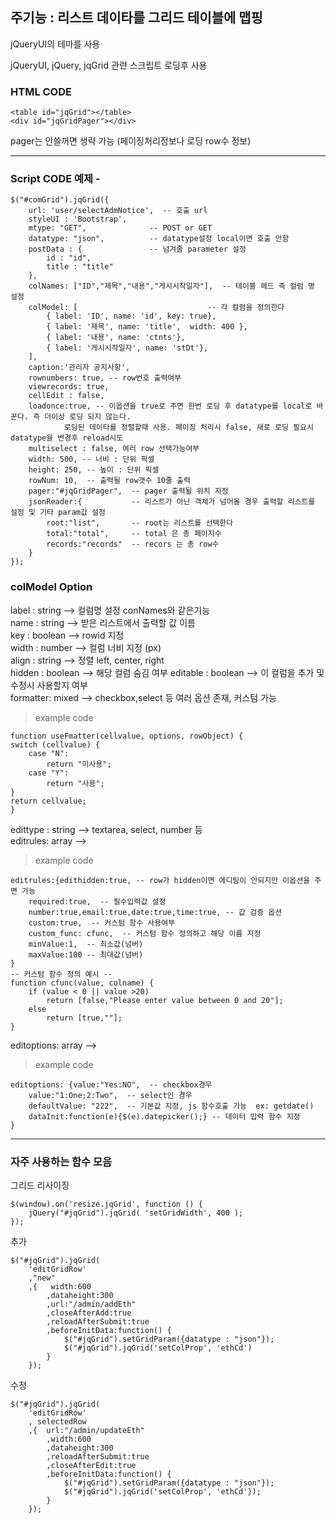 ## 주기능 : 리스트 데이타를 그리드 테이블에 맵핑

jQueryUI의 테마를 사용

jQueryUI, jQuery, jqGrid 관련 스크립트 로딩후 사용

### HTML CODE
	<table id="jqGrid"></table>
	<div id="jqGridPager"></div>
pager는 안쓸꺼면 생략 가능 (페이징처리정보나 로딩 row수 정보)

--------------------------------------

### Script CODE 예제 - 
	$("#comGrid").jqGrid({  
    	url: 'user/selectAdmNotice',  -- 호출 url
    	styleUI : 'Bootstrap',
    	mtype: "GET",              -- POST or GET
    	datatype: "json",          -- datatype설정 local이면 호출 안함
    	postData : {               -- 넘겨줄 parameter 설정
			id : "id",
			title : "title"
		},
    	colNames: ["ID","제목","내용","게시시작일자"],  -- 테이블 헤드 즉 컬럼 명 설정 
    	colModel: [                             -- 각 컬럼을 정의한다 
    		{ label: 'ID', name: 'id', key: true},
    		{ label: '제목', name: 'title',  width: 400 },
    		{ label: '내용', name: 'ctnts'},
    		{ label: '게시시작일자', name: 'stDt'},
    	],
    	caption:'관리자 공지사항',
    	rownumbers: true, -- row번호 출력여부
		viewrecords: true,
		cellEdit : false,
		loadonce:true, -- 이옵션을 true로 주면 한번 로딩 후 datatype를 local로 바꾼다. 즉 더이상 로딩 되지 않는다.
				로딩된 데이타를 정렬할때 사용. 페이징 처리시 false, 새로 로딩 필요시 datatype을 변경후 reload시도 
		multiselect : false, 여러 row 선택가능여부
    	width: 500, -- 너비 : 단위 픽셀
		height: 250, -- 높이 : 단위 픽셀
    	rowNum: 10,  -- 출력될 row갯수 10줄 출력
    	pager:"#jqGridPager",  -- pager 출력될 위치 지정
    	jsonReader:{           -- 리스트가 아닌 객체가 넘어올 경우 출력할 리스트를 설정 및 기타 param값 설정  
    		root:"list",       -- root는 리스트를 선택한다
    		total:"total",     -- total 은 총 페이지수
    		records:"records"  -- recors 는 총 row수 
    	}
	});
	
### colModel Option
label    : string  --> 컬럼명 설정 conNames와 같은기능  
name     : string  --> 받은 리스트에서 출력할 값 이름  
key      : boolean --> rowid 지정  
width    : number  --> 컬럼 너비 지정 (px)  
align    : string  --> 정렬 left, center, right  
hidden   : boolean --> 해당 컬럼 숨김 여부
editable : boolean --> 이 컬럼을 추가 및 수정시 사용할지 여부  
formatter: mixed   --> checkbox,select 등 여러 옵션 존재, 커스텀 가능  
>example code 

	function useFmatter(cellvalue, options, rowObject) {
	switch (cellvalue) {
		case "N":
			return "미사용";
		case "Y":
			return "사용";
	}
	return cellvalue;
	}
edittype : string  --> textarea, select, number 등  
editrules: array   -->  
>example code
	
	editrules:{edithidden:true, -- row가 hidden이면 에디팅이 안되지만 이옵션을 주면 가능
		required:true,  -- 필수입력값 설정
		number:true,email:true,date:true,time:true, -- 값 검증 옵션
		custom:true,  -- 커스텀 함수 사용여부
		custom_func: cfunc,  -- 커스텀 함수 정의하고 해당 이름 지정
		minValue:1,  -- 최소값(넘버)
		maxValue:100 -- 최대값(넘버)
	}
	-- 커스텀 함수 정의 예시 --
	function cfunc(value, colname) {
		if (value < 0 || value >20) 
			return [false,"Please enter value between 0 and 20"];
		else 
			return [true,""];
	}
	
editoptions: array -->  
>example code

	editoptions: {value:"Yes:NO",  -- checkbox경우
		value:"1:One;2:Two",  -- select인 경우
		defaultValue: "222",  -- 기본값 지정, js 함수호출 가능  ex: getdate()
		dataInit:function(e){$(e).datepicker();} -- 데이터 입력 함수 지정
	}
----------------------------------
### 자주 사용하는 함수 모음
	
그리드 리사이징

	$(window).on('resize.jqGrid', function () {
		jQuery("#jqGrid").jqGrid( 'setGridWidth', 400 );
	});

추가
	
	$("#jqGrid").jqGrid(
		'editGridRow'
		,"new"
		,{	 width:600
			,dataheight:300
			,url:"/admin/addEth"
			,closeAfterAdd:true
			,reloadAfterSubmit:true
			,beforeInitData:function() {
				$("#jqGrid").setGridParam({datatype : "json"});
				$("#jqGrid").jqGrid('setColProp', 'ethCd')
			}
		});

수정

	$("#jqGrid").jqGrid(
		'editGridRow'
		, selectedRow 
		,{	url:"/admin/updateEth"
			,width:600
			,dataheight:300
			,reloadAfterSubmit:true
			,closeAfterEdit:true
			,beforeInitData:function() {
				$("#jqGrid").setGridParam({datatype : "json"});
				$("#jqGrid").jqGrid('setColProp', 'ethCd'});
			}
		});